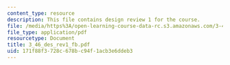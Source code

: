```yaml
---
content_type: resource
description: This file contains design review 1 for the course.
file: /media/https%3A/open-learning-course-data-rc.s3.amazonaws.com/3-46-photonic-materials-and-devices-spring-2006/171f88f3728c678bc94f1acb3e6ddeb3_3_46_des_rev1_fb.pdf
file_type: application/pdf
resourcetype: Document
title: 3_46_des_rev1_fb.pdf
uid: 171f88f3-728c-678b-c94f-1acb3e6ddeb3
---
```

